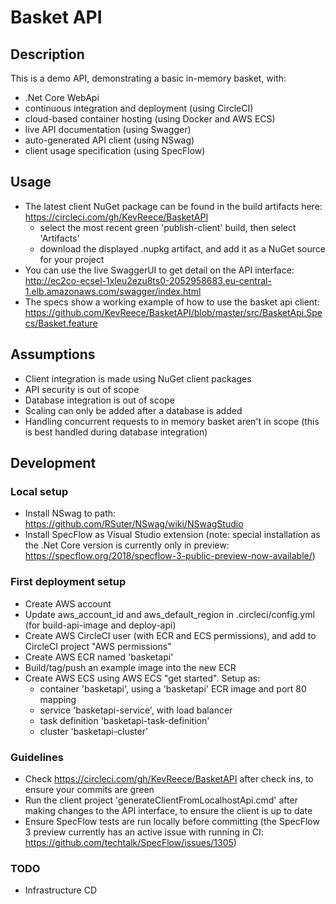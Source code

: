 Basket API
===

Description
---
This is a demo API, demonstrating a basic in-memory basket, with: 
- .Net Core WebApi
- continuous integration and deployment (using CircleCI)
- cloud-based container hosting (using Docker and AWS ECS)
- live API documentation (using Swagger)
- auto-generated API client (using NSwag)
- client usage specification (using SpecFlow)

Usage
---
- The latest client NuGet package can be found in the build artifacts here: https://circleci.com/gh/KevReece/BasketAPI
  - select the most recent green 'publish-client' build, then select 'Artifacts'
  - download the displayed .nupkg artifact, and add it as a NuGet source for your project
- You can use the live SwaggerUI to get detail on the API interface: http://ec2co-ecsel-1xleu2ezu8ts0-2052958683.eu-central-1.elb.amazonaws.com/swagger/index.html
- The specs show a working example of how to use the basket api client: https://github.com/KevReece/BasketAPI/blob/master/src/BasketApi.Specs/Basket.feature

Assumptions
---
- Client integration is made using NuGet client packages
- API security is out of scope
- Database integration is out of scope
- Scaling can only be added after a database is added
- Handling concurrent requests to in memory basket aren't in scope (this is best handled during database integration)

Development
---
### Local setup
- Install NSwag to path: https://github.com/RSuter/NSwag/wiki/NSwagStudio
- Install SpecFlow as Visual Studio extension (note: special installation as the .Net Core version is currently only in preview: https://specflow.org/2018/specflow-3-public-preview-now-available/)
### First deployment setup
- Create AWS account
- Update aws_account_id and aws_default_region in .circleci/config.yml (for build-api-image and deploy-api)
- Create AWS CircleCI user (with ECR and ECS permissions), and add to CircleCI project "AWS permissions"
- Create AWS ECR named 'basketapi'
- Build/tag/push an example image into the new ECR
- Create AWS ECS using AWS ECS "get started". Setup as: 
  - container 'basketapi', using a 'basketapi' ECR image and port 80 mapping
  - service 'basketapi-service', with load balancer
  - task definition 'basketapi-task-definition'
  - cluster 'basketapi-cluster' 
### Guidelines
- Check https://circleci.com/gh/KevReece/BasketAPI after check ins, to ensure your commits are green
- Run the client project 'generateClientFromLocalhostApi.cmd' after making changes to the API interface, to ensure the client is up to date
- Ensure SpecFlow tests are run locally before committing (the SpecFlow 3 preview currently has an active issue with running in CI: https://github.com/techtalk/SpecFlow/issues/1305)
### TODO
- Infrastructure CD

